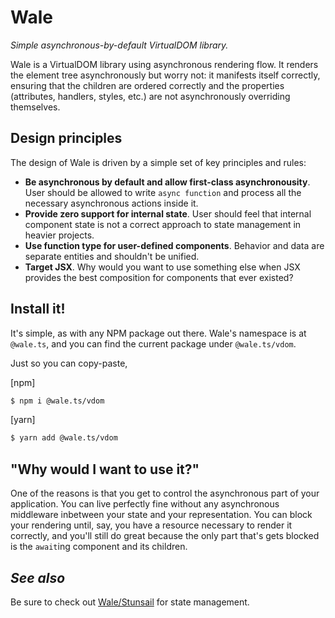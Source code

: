 Wale
========
_Simple asynchronous-by-default VirtualDOM library._

Wale is a VirtualDOM library using asynchronous rendering flow. It renders
the element tree asynchronously but worry not: it manifests itself correctly,
ensuring that the children are ordered correctly and the properties (attributes,
handlers, styles, etc.) are not asynchronously overriding themselves.

## Design principles

The design of Wale is driven by a simple set of key principles and rules:
- **Be asynchronous by default and allow first-class asynchronousity**. User
  should be allowed to write `async function` and process all the necessary
  asynchronous actions inside it.
- **Provide zero support for internal state**. User should feel that internal
  component state is not a correct approach to state management in heavier
  projects.
- **Use function type for user-defined components**. Behavior and data are
  separate entities and shouldn't be unified.
- **Target JSX**. Why would you want to use something else when JSX provides the
  best composition for components that ever existed?
  
## Install it!

It's simple, as with any NPM package out there. Wale's namespace is at
`@wale.ts`, and you can find the current package under `@wale.ts/vdom`.

Just so you can copy-paste,

[npm]
```bash
$ npm i @wale.ts/vdom
```

[yarn]
```bash
$ yarn add @wale.ts/vdom
```

## "Why would I want to use it?"

One of the reasons is that you get to control the asynchronous part of
your application. You can live perfectly fine without any asynchronous
middleware inbetween your state and your representation. You can block
your rendering until, say, you have a resource necessary to render it
correctly, and you'll still do great because the only part that's gets
blocked is the `await`ing component and its children.

## _See also_

Be sure to check out 
[Wale/Stunsail](https://github.com/higherkinded/wale-stunsail)
for state management.
